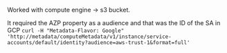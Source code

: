 Worked with compute engine -> s3 bucket.

It required the AZP property as a audience and that was the ID of the SA in GCP
`curl -H "Metadata-Flavor: Google" 'http://metadata/computeMetadata/v1/instance/service-accounts/default/identity?audience=aws-trust-1&format=full'`